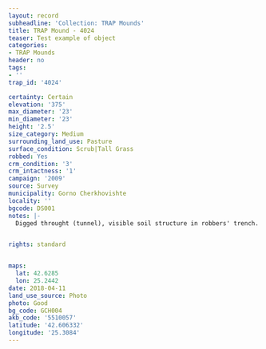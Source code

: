 ```yaml
---
layout: record
subheadline: 'Collection: TRAP Mounds'
title: TRAP Mound - 4024
teaser: Test example of object
categories:
- TRAP Mounds
header: no
tags:
- ''
trap_id: '4024'

certainty: Certain
elevation: '375'
max_diameter: '23'
min_diameter: '23'
height: '2.5'
size_category: Medium
surrounding_land_use: Pasture
surface_condition: Scrub|Tall Grass
robbed: Yes
crm_condition: '3'
crm_intactness: '1'
campaign: '2009'
source: Survey
municipality: Gorno Cherkhovishte
locality: ''
bgcode: DS001
notes: |-
  Digged throught (tunnel), visible soil structure in robbers' trench.


rights: standard


maps:
  lat: 42.6285
  lon: 25.2442
date: 2018-04-11
land_use_source: Photo
photo: Good
bg_code: GCH004
akb_code: '5510057'
latitude: '42.606332'
longitude: '25.3084'
---
```

